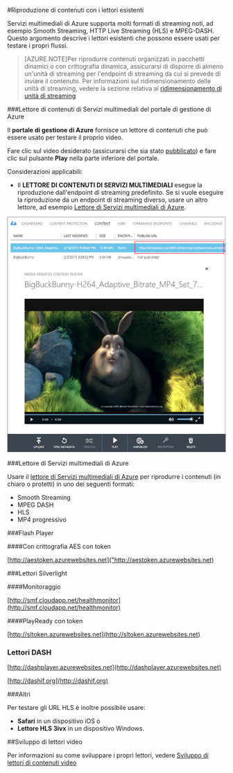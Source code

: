 <properties 
	pageTitle="Riproduzione di contenuti" 
	description="Questo argomento elenca i lettori esistenti che è possibile usare per la riproduzione dei propri contenuti." 
	services="media-services" 
	documentationCenter="" 
	authors="Juliako" 
	manager="dwrede" 
	editor=""/>

<tags 
	ms.service="media-services" 
	ms.workload="media" 
	ms.tgt_pltfrm="na" 
	ms.devlang="na" 
	ms.topic="article" 
	ms.date="08/11/2015" 
	ms.author="juliako"/>


#Riproduzione di contenuti con i lettori esistenti

Servizi multimediali di Azure supporta molti formati di streaming noti, ad esempio Smooth Streaming, HTTP Live Streaming (HLS) e MPEG-DASH. Questo argomento descrive i lettori esistenti che possono essere usati per testare i propri flussi.

>[AZURE.NOTE]Per riprodurre contenuti organizzati in pacchetti dinamici o con crittografia dinamica, assicurarsi di disporre di almeno un'unità di streaming per l'endpoint di streaming da cui si prevede di inviare il contenuto. Per informazioni sul ridimensionamento delle unità di streaming, vedere la sezione relativa al [ridimensionamento di unità di streaming](media-services-manage-origins.md#scale_streaming_endpoints)

###Lettore di contenuti di Servizi multimediali del portale di gestione di Azure

Il **portale di gestione di Azure** fornisce un lettore di contenuti che può essere usato per testare il proprio video.

Fare clic sul video desiderato (assicurarsi che sia stato [pubblicato](media-services-manage-content.md#publish)) e fare clic sul pulsante **Play** nella parte inferiore del portale.
 
Considerazioni applicabili:

- Il **LETTORE DI CONTENUTI DI SERVIZI MULTIMEDIALI** esegue la riproduzione dall'endpoint di streaming predefinito. Se si vuole eseguire la riproduzione da un endpoint di streaming diverso, usare un altro lettore, ad esempio [Lettore di Servizi multimediali di Azure](http://amsplayer.azurewebsites.net/azuremediaplayer.html).
 

![AMSPlayer][AMSPlayer]

###Lettore di Servizi multimediali di Azure

Usare il [lettore di Servizi multimediali di Azure](http://amsplayer.azurewebsites.net/azuremediaplayer.html) per riprodurre i contenuti (in chiaro o protetti) in uno dei seguenti formati:

- Smooth Streaming
- MPEG DASH
- HLS
- MP4 progressivo


###Flash Player

####Con crittografia AES con token 

[http://aestoken.azurewebsites.net]("http://aestoken.azurewebsites.net)

###Lettori Silverlight

####Monitoraggio

[http://smf.cloudapp.net/healthmonitor](http://smf.cloudapp.net/healthmonitor)

####PlayReady con token

[http://sltoken.azurewebsites.net](http://sltoken.azurewebsites.net)

### Lettori DASH

[http://dashplayer.azurewebsites.net](http://dashplayer.azurewebsites.net)

[http://dashif.org](http://dashif.org)

###Altri

Per testare gli URL HLS è inoltre possibile usare:

- **Safari** in un dispositivo iOS o
- **Lettore HLS 3ivx** in un dispositivo Windows.

##Sviluppo di lettori video

Per informazioni su come sviluppare i propri lettori, vedere [Sviluppo di lettori di contenuti video](media-services-develop-video-players.md)
 
[AMSPlayer]: ./media/media-services-playback-content-with-existing-players/media-services-portal-player.png

<!---HONumber=August15_HO7-->